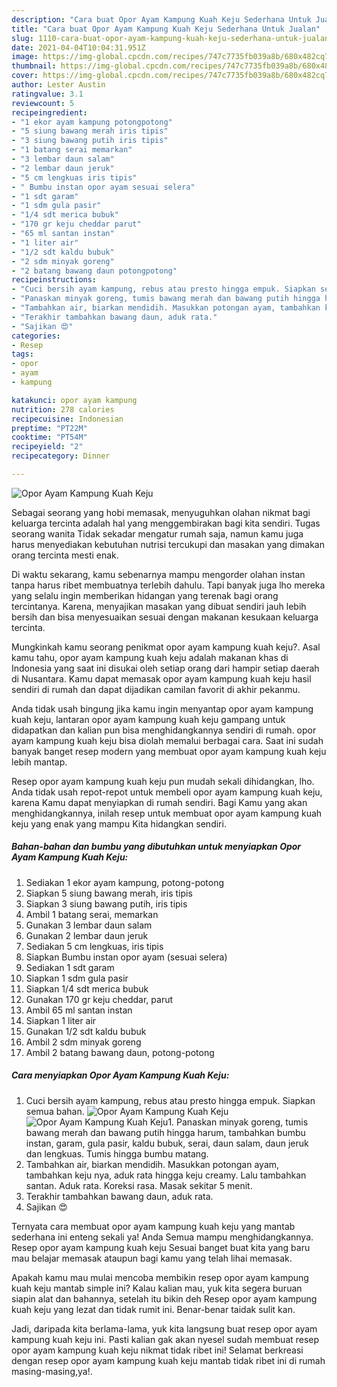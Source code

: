 ```yaml
---
description: "Cara buat Opor Ayam Kampung Kuah Keju Sederhana Untuk Jualan"
title: "Cara buat Opor Ayam Kampung Kuah Keju Sederhana Untuk Jualan"
slug: 1110-cara-buat-opor-ayam-kampung-kuah-keju-sederhana-untuk-jualan
date: 2021-04-04T10:04:31.951Z
image: https://img-global.cpcdn.com/recipes/747c7735fb039a8b/680x482cq70/opor-ayam-kampung-kuah-keju-foto-resep-utama.jpg
thumbnail: https://img-global.cpcdn.com/recipes/747c7735fb039a8b/680x482cq70/opor-ayam-kampung-kuah-keju-foto-resep-utama.jpg
cover: https://img-global.cpcdn.com/recipes/747c7735fb039a8b/680x482cq70/opor-ayam-kampung-kuah-keju-foto-resep-utama.jpg
author: Lester Austin
ratingvalue: 3.1
reviewcount: 5
recipeingredient:
- "1 ekor ayam kampung potongpotong"
- "5 siung bawang merah iris tipis"
- "3 siung bawang putih iris tipis"
- "1 batang serai memarkan"
- "3 lembar daun salam"
- "2 lembar daun jeruk"
- "5 cm lengkuas iris tipis"
- " Bumbu instan opor ayam sesuai selera"
- "1 sdt garam"
- "1 sdm gula pasir"
- "1/4 sdt merica bubuk"
- "170 gr keju cheddar parut"
- "65 ml santan instan"
- "1 liter air"
- "1/2 sdt kaldu bubuk"
- "2 sdm minyak goreng"
- "2 batang bawang daun potongpotong"
recipeinstructions:
- "Cuci bersih ayam kampung, rebus atau presto hingga empuk. Siapkan semua bahan."
- "Panaskan minyak goreng, tumis bawang merah dan bawang putih hingga harum, tambahkan bumbu instan, garam, gula pasir, kaldu bubuk, serai, daun salam, daun jeruk dan lengkuas. Tumis hingga bumbu matang."
- "Tambahkan air, biarkan mendidih. Masukkan potongan ayam, tambahkan keju nya, aduk rata hingga keju creamy. Lalu tambahkan santan. Aduk rata. Koreksi rasa. Masak sekitar 5 menit."
- "Terakhir tambahkan bawang daun, aduk rata."
- "Sajikan 😍"
categories:
- Resep
tags:
- opor
- ayam
- kampung

katakunci: opor ayam kampung 
nutrition: 278 calories
recipecuisine: Indonesian
preptime: "PT22M"
cooktime: "PT54M"
recipeyield: "2"
recipecategory: Dinner

---
```



![Opor Ayam Kampung Kuah Keju](https://img-global.cpcdn.com/recipes/747c7735fb039a8b/680x482cq70/opor-ayam-kampung-kuah-keju-foto-resep-utama.jpg)

Sebagai seorang yang hobi memasak, menyuguhkan olahan nikmat bagi keluarga tercinta adalah hal yang menggembirakan bagi kita sendiri. Tugas seorang  wanita Tidak sekadar mengatur rumah saja, namun kamu juga harus menyediakan kebutuhan nutrisi tercukupi dan masakan yang dimakan orang tercinta mesti enak.

Di waktu  sekarang, kamu sebenarnya mampu mengorder olahan instan tanpa harus ribet membuatnya terlebih dahulu. Tapi banyak juga lho mereka yang selalu ingin memberikan hidangan yang terenak bagi orang tercintanya. Karena, menyajikan masakan yang dibuat sendiri jauh lebih bersih dan bisa menyesuaikan sesuai dengan makanan kesukaan keluarga tercinta. 



Mungkinkah kamu seorang penikmat opor ayam kampung kuah keju?. Asal kamu tahu, opor ayam kampung kuah keju adalah makanan khas di Indonesia yang saat ini disukai oleh setiap orang dari hampir setiap daerah di Nusantara. Kamu dapat memasak opor ayam kampung kuah keju hasil sendiri di rumah dan dapat dijadikan camilan favorit di akhir pekanmu.

Anda tidak usah bingung jika kamu ingin menyantap opor ayam kampung kuah keju, lantaran opor ayam kampung kuah keju gampang untuk didapatkan dan kalian pun bisa menghidangkannya sendiri di rumah. opor ayam kampung kuah keju bisa diolah memalui berbagai cara. Saat ini sudah banyak banget resep modern yang membuat opor ayam kampung kuah keju lebih mantap.

Resep opor ayam kampung kuah keju pun mudah sekali dihidangkan, lho. Anda tidak usah repot-repot untuk membeli opor ayam kampung kuah keju, karena Kamu dapat menyiapkan di rumah sendiri. Bagi Kamu yang akan menghidangkannya, inilah resep untuk membuat opor ayam kampung kuah keju yang enak yang mampu Kita hidangkan sendiri.

<!--inarticleads1-->

##### Bahan-bahan dan bumbu yang dibutuhkan untuk menyiapkan Opor Ayam Kampung Kuah Keju:

1. Sediakan 1 ekor ayam kampung, potong-potong
1. Siapkan 5 siung bawang merah, iris tipis
1. Siapkan 3 siung bawang putih, iris tipis
1. Ambil 1 batang serai, memarkan
1. Gunakan 3 lembar daun salam
1. Gunakan 2 lembar daun jeruk
1. Sediakan 5 cm lengkuas, iris tipis
1. Siapkan  Bumbu instan opor ayam (sesuai selera)
1. Sediakan 1 sdt garam
1. Siapkan 1 sdm gula pasir
1. Siapkan 1/4 sdt merica bubuk
1. Gunakan 170 gr keju cheddar, parut
1. Ambil 65 ml santan instan
1. Siapkan 1 liter air
1. Gunakan 1/2 sdt kaldu bubuk
1. Ambil 2 sdm minyak goreng
1. Ambil 2 batang bawang daun, potong-potong




<!--inarticleads2-->

##### Cara menyiapkan Opor Ayam Kampung Kuah Keju:

1. Cuci bersih ayam kampung, rebus atau presto hingga empuk. Siapkan semua bahan.
<img src="https://img-global.cpcdn.com/steps/5bde3eb1dea65b03/160x128cq70/opor-ayam-kampung-kuah-keju-langkah-memasak-1-foto.jpg" alt="Opor Ayam Kampung Kuah Keju"><img src="https://img-global.cpcdn.com/steps/7b74bfbc3cc75c3b/160x128cq70/opor-ayam-kampung-kuah-keju-langkah-memasak-1-foto.jpg" alt="Opor Ayam Kampung Kuah Keju">1. Panaskan minyak goreng, tumis bawang merah dan bawang putih hingga harum, tambahkan bumbu instan, garam, gula pasir, kaldu bubuk, serai, daun salam, daun jeruk dan lengkuas. Tumis hingga bumbu matang.
1. Tambahkan air, biarkan mendidih. Masukkan potongan ayam, tambahkan keju nya, aduk rata hingga keju creamy. Lalu tambahkan santan. Aduk rata. Koreksi rasa. Masak sekitar 5 menit.
1. Terakhir tambahkan bawang daun, aduk rata.
1. Sajikan 😍




Ternyata cara membuat opor ayam kampung kuah keju yang mantab sederhana ini enteng sekali ya! Anda Semua mampu menghidangkannya. Resep opor ayam kampung kuah keju Sesuai banget buat kita yang baru mau belajar memasak ataupun bagi kamu yang telah lihai memasak.

Apakah kamu mau mulai mencoba membikin resep opor ayam kampung kuah keju mantab simple ini? Kalau kalian mau, yuk kita segera buruan siapin alat dan bahannya, setelah itu bikin deh Resep opor ayam kampung kuah keju yang lezat dan tidak rumit ini. Benar-benar taidak sulit kan. 

Jadi, daripada kita berlama-lama, yuk kita langsung buat resep opor ayam kampung kuah keju ini. Pasti kalian gak akan nyesel sudah membuat resep opor ayam kampung kuah keju nikmat tidak ribet ini! Selamat berkreasi dengan resep opor ayam kampung kuah keju mantab tidak ribet ini di rumah masing-masing,ya!.

